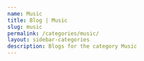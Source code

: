 ```yaml
---
name: Music
title: Blog | Music
slug: music
permalink: /categories/music/
layout: sidebar-categories
description: Blogs for the category Music
---
```

